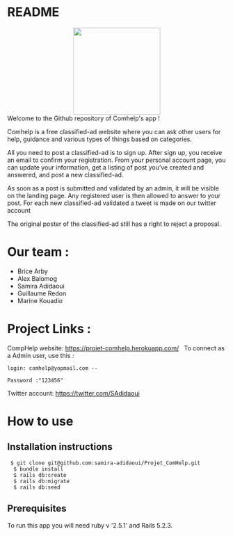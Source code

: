 # README
<div style="text-align:center"><img src="https://comhelp.s3.eu-west-3.amazonaws.com/comhelp/Logo/imageonline-co-transparentimage.jpg" width="200" height="200"></div>
Welcome to the Github repository of Comhelp's app !

Comhelp is a free classified-ad website where you can ask other users for help, guidance and various types of things based on categories.

All you need to post a classified-ad is to sign up. After sign up, you receive an email to confirm your registration. From your personal account page, you can update your information, get a listing of post you’ve created and answered, and post a new classified-ad.

As soon as a post is submitted and validated by an admin, it will be visible on the landing page. Any registered user is then allowed to answer to your post. 
For each new classified-ad validated a tweet is made on our twitter account

The original poster of the classified-ad still has a right to reject a proposal.


# Our team :

  * Brice Arby
  * Alex Balomog
  * Samira Adidaoui
  * Guillaume Redon
  * Marine Kouadio

# Project Links :

  CompHelp website: https://projet-comhelp.herokuapp.com/ &nbsp;
  To connect as a Admin user, use this :

    login: comhelp@yopmail.com -- 
    
    Password :"123456"

 Twitter account: https://twitter.com/SAdidaoui
 
# How to use

## Installation instructions
```
 $ git clone git@github.com:samira-adidaoui/Projet_ComHelp.git
  $ bundle install
  $ rails db:create
  $ rails db:migrate
  $ rails db:seed
```
## Prerequisites

To run this app you will need ruby v '2.5.1' and Rails 5.2.3.

